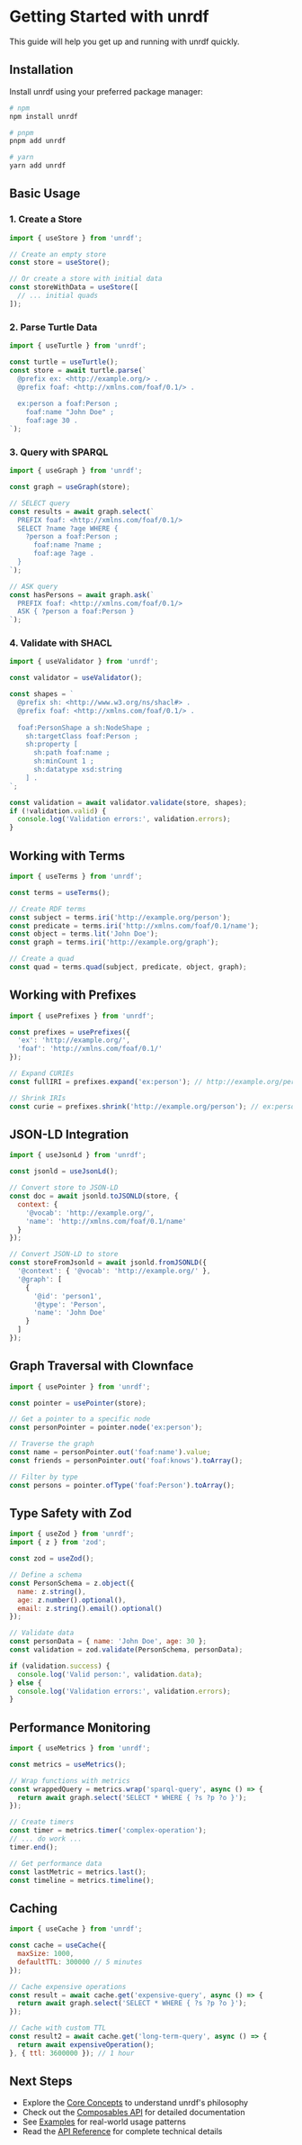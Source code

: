 # Getting Started with unrdf

This guide will help you get up and running with unrdf quickly.

## Installation

Install unrdf using your preferred package manager:

```bash
# npm
npm install unrdf

# pnpm
pnpm add unrdf

# yarn
yarn add unrdf
```

## Basic Usage

### 1. Create a Store

```javascript
import { useStore } from 'unrdf';

// Create an empty store
const store = useStore();

// Or create a store with initial data
const storeWithData = useStore([
  // ... initial quads
]);
```

### 2. Parse Turtle Data

```javascript
import { useTurtle } from 'unrdf';

const turtle = useTurtle();
const store = await turtle.parse(`
  @prefix ex: <http://example.org/> .
  @prefix foaf: <http://xmlns.com/foaf/0.1/> .
  
  ex:person a foaf:Person ;
    foaf:name "John Doe" ;
    foaf:age 30 .
`);
```

### 3. Query with SPARQL

```javascript
import { useGraph } from 'unrdf';

const graph = useGraph(store);

// SELECT query
const results = await graph.select(`
  PREFIX foaf: <http://xmlns.com/foaf/0.1/>
  SELECT ?name ?age WHERE {
    ?person a foaf:Person ;
      foaf:name ?name ;
      foaf:age ?age .
  }
`);

// ASK query
const hasPersons = await graph.ask(`
  PREFIX foaf: <http://xmlns.com/foaf/0.1/>
  ASK { ?person a foaf:Person }
`);
```

### 4. Validate with SHACL

```javascript
import { useValidator } from 'unrdf';

const validator = useValidator();

const shapes = `
  @prefix sh: <http://www.w3.org/ns/shacl#> .
  @prefix foaf: <http://xmlns.com/foaf/0.1/> .
  
  foaf:PersonShape a sh:NodeShape ;
    sh:targetClass foaf:Person ;
    sh:property [
      sh:path foaf:name ;
      sh:minCount 1 ;
      sh:datatype xsd:string
    ] .
`;

const validation = await validator.validate(store, shapes);
if (!validation.valid) {
  console.log('Validation errors:', validation.errors);
}
```

## Working with Terms

```javascript
import { useTerms } from 'unrdf';

const terms = useTerms();

// Create RDF terms
const subject = terms.iri('http://example.org/person');
const predicate = terms.iri('http://xmlns.com/foaf/0.1/name');
const object = terms.lit('John Doe');
const graph = terms.iri('http://example.org/graph');

// Create a quad
const quad = terms.quad(subject, predicate, object, graph);
```

## Working with Prefixes

```javascript
import { usePrefixes } from 'unrdf';

const prefixes = usePrefixes({
  'ex': 'http://example.org/',
  'foaf': 'http://xmlns.com/foaf/0.1/'
});

// Expand CURIEs
const fullIRI = prefixes.expand('ex:person'); // http://example.org/person

// Shrink IRIs
const curie = prefixes.shrink('http://example.org/person'); // ex:person
```

## JSON-LD Integration

```javascript
import { useJsonLd } from 'unrdf';

const jsonld = useJsonLd();

// Convert store to JSON-LD
const doc = await jsonld.toJSONLD(store, {
  context: {
    '@vocab': 'http://example.org/',
    'name': 'http://xmlns.com/foaf/0.1/name'
  }
});

// Convert JSON-LD to store
const storeFromJsonld = await jsonld.fromJSONLD({
  '@context': { '@vocab': 'http://example.org/' },
  '@graph': [
    {
      '@id': 'person1',
      '@type': 'Person',
      'name': 'John Doe'
    }
  ]
});
```

## Graph Traversal with Clownface

```javascript
import { usePointer } from 'unrdf';

const pointer = usePointer(store);

// Get a pointer to a specific node
const personPointer = pointer.node('ex:person');

// Traverse the graph
const name = personPointer.out('foaf:name').value;
const friends = personPointer.out('foaf:knows').toArray();

// Filter by type
const persons = pointer.ofType('foaf:Person').toArray();
```

## Type Safety with Zod

```javascript
import { useZod } from 'unrdf';
import { z } from 'zod';

const zod = useZod();

// Define a schema
const PersonSchema = z.object({
  name: z.string(),
  age: z.number().optional(),
  email: z.string().email().optional()
});

// Validate data
const personData = { name: 'John Doe', age: 30 };
const validation = zod.validate(PersonSchema, personData);

if (validation.success) {
  console.log('Valid person:', validation.data);
} else {
  console.log('Validation errors:', validation.errors);
}
```

## Performance Monitoring

```javascript
import { useMetrics } from 'unrdf';

const metrics = useMetrics();

// Wrap functions with metrics
const wrappedQuery = metrics.wrap('sparql-query', async () => {
  return await graph.select('SELECT * WHERE { ?s ?p ?o }');
});

// Create timers
const timer = metrics.timer('complex-operation');
// ... do work ...
timer.end();

// Get performance data
const lastMetric = metrics.last();
const timeline = metrics.timeline();
```

## Caching

```javascript
import { useCache } from 'unrdf';

const cache = useCache({
  maxSize: 1000,
  defaultTTL: 300000 // 5 minutes
});

// Cache expensive operations
const result = await cache.get('expensive-query', async () => {
  return await graph.select('SELECT * WHERE { ?s ?p ?o }');
});

// Cache with custom TTL
const result2 = await cache.get('long-term-query', async () => {
  return await expensiveOperation();
}, { ttl: 3600000 }); // 1 hour
```

## Next Steps

- Explore the [Core Concepts](./core-concepts.md) to understand unrdf's philosophy
- Check out the [Composables API](./composables/) for detailed documentation
- See [Examples](./examples.md) for real-world usage patterns
- Read the [API Reference](./api-reference.md) for complete technical details